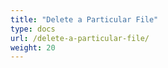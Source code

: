 ```yaml
---
title: "Delete a Particular File"
type: docs
url: /delete-a-particular-file/
weight: 20
---
```

